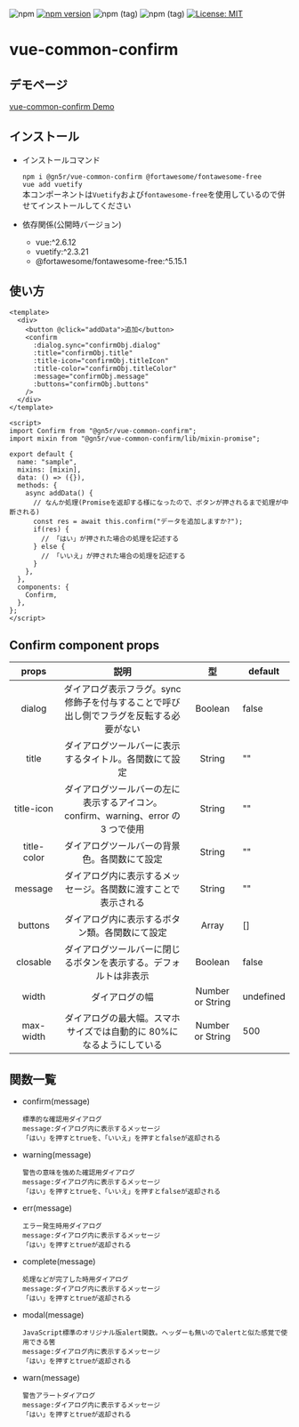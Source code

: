 ![npm](https://img.shields.io/npm/dt/@gn5r/vue-common-confirm)
[![npm version](https://badge.fury.io/js/%40gn5r%2Fvue-common-confirm.svg)](https://badge.fury.io/js/%40gn5r%2Fvue-common-confirm)
![npm (tag)](https://img.shields.io/npm/v/@gn5r/vue-common-confirm/beta?color=green)
![npm (tag)](https://img.shields.io/npm/v/@gn5r/vue-common-confirm/stable)
[![License: MIT](https://img.shields.io/badge/License-MIT-yellow.svg)](https://opensource.org/licenses/MIT)

# vue-common-confirm

## デモページ

[vue-common-confirm Demo](https://gn5r.github.io/vue-common-confirm/)

## インストール

- インストールコマンド

  `npm i @gn5r/vue-common-confirm @fortawesome/fontawesome-free`  
   `vue add vuetify`  
   本コンポーネントは`Vuetify`および`fontawesome-free`を使用しているので併せてインストールしてください

- 依存関係(公開時バージョン)

  - vue:^2.6.12
  - vuetify:^2.3.21
  - @fortawesome/fontawesome-free:^5.15.1

## 使い方

```vue
<template>
  <div>
    <button @click="addData">追加</button>
    <confirm
      :dialog.sync="confirmObj.dialog"
      :title="confirmObj.title"
      :title-icon="confirmObj.titleIcon"
      :title-color="confirmObj.titleColor"
      :message="confirmObj.message"
      :buttons="confirmObj.buttons"
    />
  </div>
</template>

<script>
import Confirm from "@gn5r/vue-common-confirm";
import mixin from "@gn5r/vue-common-confirm/lib/mixin-promise";

export default {
  name: "sample",
  mixins: [mixin],
  data: () => ({}),
  methods: {
    async addData() {
      // なんか処理(Promiseを返却する様になったので、ボタンが押されるまで処理が中断される)
      const res = await this.confirm("データを追加しますか?");
      if(res) {
        // 「はい」が押された場合の処理を記述する
      } else {
        // 「いいえ」が押された場合の処理を記述する
      }
    },
  },
  components: {
    Confirm,
  },
};
</script>
```

## Confirm component props

|    props    |                                          説明                                           |        型        | default   |
| :---------: | :-------------------------------------------------------------------------------------: | :--------------: | --------- |
|   dialog    | ダイアログ表示フラグ。sync 修飾子を付与することで呼び出し側でフラグを反転する必要がない |     Boolean      | false     |
|    title    |                 ダイアログツールバーに表示するタイトル。各関数にて設定                  |      String      | ""        |
| title-icon  |    ダイアログツールバーの左に表示するアイコン。confirm、warning、error の 3 つで使用    |      String      | ""        |
| title-color |                      ダイアログツールバーの背景色。各関数にて設定                       |      String      | ""        |
|   message   |             ダイアログ内に表示するメッセージ。各関数に渡すことで表示される              |      String      | ""        |
|   buttons   |                     ダイアログ内に表示するボタン類。各関数にて設定                      |      Array       | []        |
|  closable   |            ダイアログツールバーに閉じるボタンを表示する。デフォルトは非表示             |     Boolean      | false     |
|    width    |                                     ダイアログの幅                                      | Number or String | undefined |
|  max-width  |          ダイアログの最大幅。スマホサイズでは自動的に 80%になるようにしている           | Number or String | 500       |

## 関数一覧

- confirm(message)

  ```
  標準的な確認用ダイアログ
  message:ダイアログ内に表示するメッセージ
  「はい」を押すとtrueを、「いいえ」を押すとfalseが返却される
  ```

- warning(message)

  ```
  警告の意味を強めた確認用ダイアログ
  message:ダイアログ内に表示するメッセージ
  「はい」を押すとtrueを、「いいえ」を押すとfalseが返却される
  ```

- err(message)

  ```
  エラー発生時用ダイアログ
  message:ダイアログ内に表示するメッセージ
  「はい」を押すとtrueが返却される
  ```

- complete(message)

  ```
  処理などが完了した時用ダイアログ
  message:ダイアログ内に表示するメッセージ
  「はい」を押すとtrueが返却される
  ```

- modal(message)

  ```
  JavaScript標準のオリジナル版alert関数。ヘッダーも無いのでalertと似た感覚で使用できる筈
  message:ダイアログ内に表示するメッセージ
  「はい」を押すとtrueが返却される
  ```
- warn(message)

  ```
  警告アラートダイアログ
  message:ダイアログ内に表示するメッセージ
  「はい」を押すとtrueが返却される
  ```